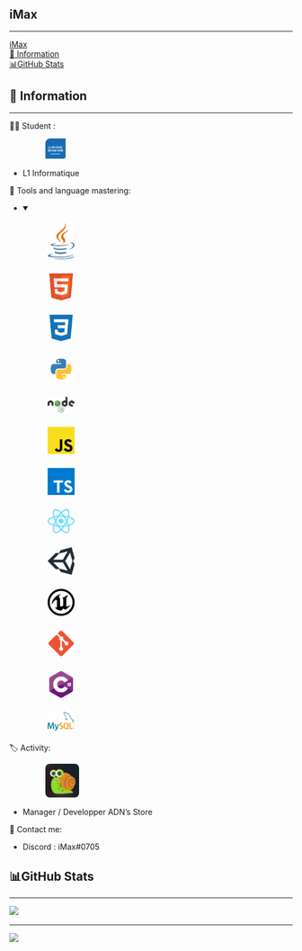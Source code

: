 <html><body><article id="c3bead5f-28c4-425c-b950-cae515233c42" class="page sans"><header></header><div class="page-body"><p id="159a201b-c4e2-43e3-9312-c516e6466834" class="">
</p><p id="b55f3c29-aa4f-4f37-9ba3-ca62bb1cdd13" class="">
</p><h1 id="24dc4161-0707-4810-84ac-75f2b4945c19" class="">iMax</h1><hr id="5013c68c-3db1-4405-bbad-f6f8fe270820"/><nav id="0e7a333c-6d66-4635-9b52-7a78d96109a8" class="block-color-gray table_of_contents"><div class="table_of_contents-item table_of_contents-indent-0"><a class="table_of_contents-link" href="#24dc4161-0707-4810-84ac-75f2b4945c19">iMax</a></div><div class="table_of_contents-item table_of_contents-indent-1"><a class="table_of_contents-link" href="#6bb1d990-062a-412d-82d6-7ae34001abe0">🛂 Information</a></div><div class="table_of_contents-item table_of_contents-indent-1"><a class="table_of_contents-link" href="#cb2a6415-106d-4679-991e-0c0e2d2c1886">📊GitHub Stats</a></div></nav><h2 id="6bb1d990-062a-412d-82d6-7ae34001abe0" class="">🛂 Information</h2><hr id="2cc4869f-e53b-4edc-a797-b194c872e5f4"/><p id="088953ff-8eea-4d07-9104-6a0fbbc6ce69" class="">🧑‍🎓 Student :<div class="indented"><ul id="152b0e5a-ab94-459a-ba60-b8e9908fa876" class="bulleted-list"><figure id="24884537-45d1-4442-97e2-a8d974e1d25b" class=""><a href="https://www.univ-larochelle.fr/"><img style="width:36px" src="Profil%20Git%202488453745d1444297e2a8d974e1d25b/La_Rochelle_Universit.png"/></a></figure><li style="list-style-type:disc">L1 Informatique</li></ul></div></p><p id="9906c3ca-9c50-4684-a8bc-f589bf59956e" class=""> 📕 Tools and language mastering:<div class="indented"><ul id="9970c4d8-625f-4e00-be4b-f4240aecd9a1" class="toggle"><li><details open=""><summary></summary><figure id="49dadcb3-edae-4f0a-b1f3-71bad912d998" class="image"><a href=""><img style="width:48px;margin: 1%;" src="Profil%20Git%202488453745d1444297e2a8d974e1d25b/java.svg"/></a></figure><figure id="106cfe5b-3b26-432d-9bf2-289a04528480" class="image"><a href=""><img style="width:48px;margin: 1%;" src="Profil%20Git%202488453745d1444297e2a8d974e1d25b/html.svg"/></a></figure><figure id="a3187f8c-48f6-4dcf-91a7-4beda62500a9" class="image"><a href=""><img style="width:48px;margin: 1%;" src="Profil%20Git%202488453745d1444297e2a8d974e1d25b/css.svg"/></a></figure><figure id="4fb6bb81-d057-48f1-8037-a34c4fc0e591" class="image"><a href=""><img style="width:48px;margin: 1%;" src="Profil%20Git%202488453745d1444297e2a8d974e1d25b/python.svg"/></a></figure><figure id="cfd9e8b6-2b56-4fad-ad5f-ab670b61ad33" class="image"><a href=""><img style="width:48px;margin: 1%;" src="Profil%20Git%202488453745d1444297e2a8d974e1d25b/nodejs.svg"/></a></figure><figure id="7c949e13-20dd-41fc-b9cd-b40ea528601c" class="image"><a href=""><img style="width:48px;margin: 1%;" src="Profil%20Git%202488453745d1444297e2a8d974e1d25b/js.svg"/></a></figure><figure id="7c949e13-20dd-41fc-b9cd-b40ea528601c" class="image"><a href=""><img style="width:48px;margin: 1%;" src="Profil%20Git%202488453745d1444297e2a8d974e1d25b/typescript.svg"/></a></figure><figure id="df3a57f2-a45d-4075-a85b-a897e46a3189" class="image"><a href=""><img style="width:48px;margin: 1%;" src="Profil%20Git%202488453745d1444297e2a8d974e1d25b/react.svg"/></a></figure><figure id="cb19ab8b-2ce2-4b68-af3d-2c5653702798" class="image"><a href=""><img style="width:48px;margin: 1%;" src="Profil%20Git%202488453745d1444297e2a8d974e1d25b/unity.svg"/></a></figure><figure id="4a21c32b-9657-447c-a7ff-b4eb458043aa" class="image"><a href=""><img style="width:48px;margin: 1%;" src="Profil%20Git%202488453745d1444297e2a8d974e1d25b/unreal-engine.svg"/></a></figure><figure id="fc087a5e-2e02-44f6-a3b7-1e68c6a969b3" class="image"><a href=""><img style="width:48px;margin: 1%;" src="Profil%20Git%202488453745d1444297e2a8d974e1d25b/git.svg"/></a></figure><figure id="b4c7875f-24af-4bdf-8b5f-75eebb2196df" class="image"><a href=""><img style="width:48px;margin: 1%;" src="Profil%20Git%202488453745d1444297e2a8d974e1d25b/cs.svg"/></a></figure><figure id="0fea706b-f4d5-495a-b0dc-8452128e6497" class="image"><a href=""><img style="width:48px;margin: 1%;" src="Profil%20Git%202488453745d1444297e2a8d974e1d25b/mysql.svg"/></a></figure></details></li></ul></div></p><p id="058a07f3-f57e-4217-92a8-22037196f674" class="">🏷 Activity:<div class="indented"><ul id="24bd9024-04c7-4241-bde8-dddf180c425b" class="bulleted-list"><figure id="c21257e0-73b6-4bdc-b500-4f0a4041776c" class=""><a href="https://adns-tech.fr"><img style="width:60px; border-radius: 0.5rem;" src="Profil%20Git%202488453745d1444297e2a8d974e1d25b/adns.jpg"/></a></figure><li style="list-style-type:disc">Manager / Developper ADN’s Store </li></ul></div></p><p id="c40bd29f-5fe6-423f-bd6b-2ec6265c4dee" class="">
</p><p id="d8096ffb-725e-4430-a86a-69d19c284a53" class="">🧰 Contact me: </p><ul id="6451a69f-b960-415c-9941-064d50a1d0eb" class="bulleted-list"><li style="list-style-type:disc">Discord : iMax#0705</li></ul><p id="4d6bc64f-c6be-450c-9bbc-5b139dbc02b5" class="">
</p><h2 id="cb2a6415-106d-4679-991e-0c0e2d2c1886" class="">📊GitHub Stats</h2><hr id="49e45ea8-1f5b-4b47-974e-2adaf50f23d2"/><p id="8588115c-857e-470f-8301-80100ff88cfc" class="">
</p><p id="459c3ba5-2e88-48d9-b5df-dc8ef662f570" class="">
</p>
  <div class="display: flex; flex-direction: column; margin: 0 30%;">
  <img style="width:432px" src="https://github-readme-stats.vercel.app/api?username=iMax-git&amp;show_icons=true&amp;&amp;theme=tokyonight"/>
    <hr/>
  <img style="width:400px" src="https://github-readme-stats.vercel.app/api/top-langs/?username=iMax-git&amp;langs_count=8&amp;theme=tokyonight"/>
  </div>
</p></div></article></body></html>
